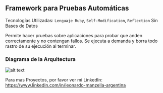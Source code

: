 ## Framework para Pruebas Automáticas
Tecnologías Utilizadas: `Lenguaje Ruby`, `Self-Modification`, `Reflection`
Sin Bases de Datos

Permite hacer pruebas sobre aplicaciones para probar que anden correctamente y no contengan fallos.
Se ejecuta a demanda y borra todo rastro de su ejecución al terminar.


### Diagrama de la Arquitectura
![alt text](https://raw.githubusercontent.com/LeonardoManzella/framework-pruebas-automaticas/master/Diagrama%20Clases.png "
Diagrama de la Arquitectura")

Para mas Proyectos, por favor ver mi LinkedIn: https://www.linkedin.com/in/leonardo-manzella-argentina
